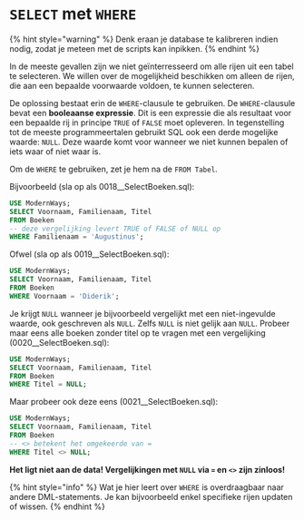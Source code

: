 # `SELECT` met `WHERE`
{% hint style="warning" %}
Denk eraan je database te kalibreren indien nodig, zodat je meteen met de scripts kan inpikken.
{% endhint %}

In de meeste gevallen zijn we niet geïnterresseerd om alle rijen uit een tabel te selecteren. We willen over de mogelijkheid beschikken om alleen de rijen, die aan een bepaalde voorwaarde voldoen, te kunnen selecteren.

De oplossing bestaat erin de `WHERE`-clausule te gebruiken. De `WHERE`-clausule bevat een **booleaanse expressie**. Dit is een expressie die als resultaat voor een bepaalde rij in principe `TRUE` of `FALSE` moet opleveren. In tegenstelling tot de meeste programmeertalen gebruikt SQL ook een derde mogelijke waarde: `NULL`. Deze waarde komt voor wanneer we niet kunnen bepalen of iets waar of niet waar is.

Om de `WHERE` te gebruiken, zet je hem na de `FROM Tabel`.

Bijvoorbeeld (sla op als 0018\_\_SelectBoeken.sql):

```sql
USE ModernWays;
SELECT Voornaam, Familienaam, Titel 
FROM Boeken
-- deze vergelijking levert TRUE of FALSE of NULL op
WHERE Familienaam = 'Augustinus';
```

Ofwel (sla op als 0019\_\_SelectBoeken.sql):

```sql
USE ModernWays;
SELECT Voornaam, Familienaam, Titel 
FROM Boeken
WHERE Voornaam = 'Diderik';
```

Je krijgt `NULL` wanneer je bijvoorbeeld vergelijkt met een niet-ingevulde waarde, ook geschreven als `NULL`. Zelfs `NULL` is niet gelijk aan `NULL`. Probeer maar eens alle boeken zonder titel op te vragen met een vergelijking (0020\_\_SelectBoeken.sql):

```sql
USE ModernWays;
SELECT Voornaam, Familienaam, Titel 
FROM Boeken
WHERE Titel = NULL;
```

Maar probeer ook deze eens (0021\_\_SelectBoeken.sql):

```sql
USE ModernWays;
SELECT Voornaam, Familienaam, Titel 
FROM Boeken
-- <> betekent het omgekeerde van =
WHERE Titel <> NULL;
```

**Het ligt niet aan de data! Vergelijkingen met `NULL` via `=` en `<>` zijn zinloos!**

{% hint style="info" %}
Wat je hier leert over `WHERE` is overdraagbaar naar andere DML-statements. Je kan bijvoorbeeld enkel specifieke rijen updaten of wissen.
{% endhint %}
